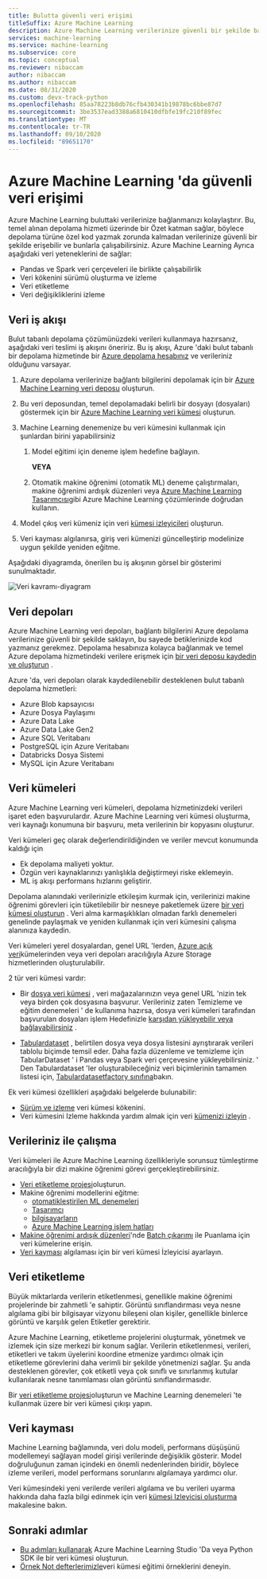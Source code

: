 ```yaml
---
title: Bulutta güvenli veri erişimi
titleSuffix: Azure Machine Learning
description: Azure Machine Learning verilerinize güvenli bir şekilde bağlanmayı ve ML görevleri için veri kümelerini ve veri depolarını kullanmayı öğrenin. Veri depoları, Azure Data Lake Gen 1 & 2, SQL DB ve Azure Databricks verileri bir Azure Blobundan saklayabilir.
services: machine-learning
ms.service: machine-learning
ms.subservice: core
ms.topic: conceptual
ms.reviewer: nibaccam
author: nibaccam
ms.author: nibaccam
ms.date: 08/31/2020
ms.custom: devx-track-python
ms.openlocfilehash: 85aa78223b8db76cfb430341b19878bc6bbe87d7
ms.sourcegitcommit: 3be3537ead3388a6810410dfbfe19fc210f89fec
ms.translationtype: MT
ms.contentlocale: tr-TR
ms.lasthandoff: 09/10/2020
ms.locfileid: "89651170"
---
```

# <a name="secure-data-access-in-azure-machine-learning"></a>Azure Machine Learning 'da güvenli veri erişimi

Azure Machine Learning buluttaki verilerinize bağlanmanızı kolaylaştırır.  Bu, temel alınan depolama hizmeti üzerinde bir Özet katman sağlar, böylece depolama türüne özel kod yazmak zorunda kalmadan verilerinize güvenli bir şekilde erişebilir ve bunlarla çalışabilirsiniz. Azure Machine Learning Ayrıca aşağıdaki veri yeteneklerini de sağlar:

*    Pandas ve Spark veri çerçeveleri ile birlikte çalışabilirlik
*    Veri kökenini sürümü oluşturma ve izleme
*    Veri etiketleme 
*    Veri değişikliklerini izleme
    
## <a name="data-workflow"></a>Veri iş akışı

Bulut tabanlı depolama çözümünüzdeki verileri kullanmaya hazırsanız, aşağıdaki veri teslimi iş akışını öneririz. Bu iş akışı, Azure 'daki bulut tabanlı bir depolama hizmetinde bir [Azure depolama hesabınız](https://docs.microsoft.com/azure/storage/common/storage-quickstart-create-account?tabs=azure-portal) ve verileriniz olduğunu varsayar. 

1. Azure depolama verilerinize bağlantı bilgilerini depolamak için bir [Azure Machine Learning veri deposu](#datastores) oluşturun.

2. Bu veri deposundan, temel depolamadaki belirli bir dosyayı (dosyaları) göstermek için bir [Azure Machine Learning veri kümesi](#datasets) oluşturun. 

3. Machine Learning denemenize bu veri kümesini kullanmak için şunlardan birini yapabilirsiniz
    1. Model eğitimi için deneme işlem hedefine bağlayın.

        **VEYA** 

    1. Otomatik makine öğrenimi (otomatik ML) deneme çalıştırmaları, makine öğrenimi ardışık düzenleri veya [Azure Machine Learning Tasarımcısı](concept-designer.md)gibi Azure Machine Learning çözümlerinde doğrudan kullanın.

4. Model çıkış veri kümeniz için veri [kümesi izleyicileri](#data-drift) oluşturun. 

5. Veri kayması algılanırsa, giriş veri kümenizi güncelleştirip modelinize uygun şekilde yeniden eğitme.

Aşağıdaki diyagramda, önerilen bu iş akışının görsel bir gösterimi sunulmaktadır.

![Veri kavramı-diyagram](./media/concept-data/data-concept-diagram.svg)

## <a name="datastores"></a>Veri depoları

Azure Machine Learning veri depoları, bağlantı bilgilerini Azure depolama verilerinize güvenli bir şekilde saklayın, bu sayede betiklerinizde kod yazmanız gerekmez. Depolama hesabınıza kolayca bağlanmak ve temel Azure depolama hizmetindeki verilere erişmek için [bir veri deposu kaydedin ve oluşturun](how-to-access-data.md) . 

Azure 'da, veri depoları olarak kaydedilenebilir desteklenen bulut tabanlı depolama hizmetleri:

+ Azure Blob kapsayıcısı
+ Azure Dosya Paylaşımı
+ Azure Data Lake
+ Azure Data Lake Gen2
+ Azure SQL Veritabanı
+ PostgreSQL için Azure Veritabanı
+ Databricks Dosya Sistemi
+ MySQL için Azure Veritabanı

## <a name="datasets"></a>Veri kümeleri

Azure Machine Learning veri kümeleri, depolama hizmetinizdeki verileri işaret eden başvurulardır. Azure Machine Learning veri kümesi oluşturma, veri kaynağı konumuna bir başvuru, meta verilerinin bir kopyasını oluşturur. 

Veri kümeleri geç olarak değerlendirildiğinden ve veriler mevcut konumunda kaldığı için

* Ek depolama maliyeti yoktur.
* Özgün veri kaynaklarınızı yanlışlıkla değiştirmeyi riske eklemeyin.
* ML iş akışı performans hızlarını geliştirir.

Depolama alanındaki verilerinizle etkileşim kurmak için, verilerinizi makine öğrenimi görevleri için tüketilebilir bir nesneye paketlemek üzere [bir veri kümesi oluşturun](how-to-create-register-datasets.md) . Veri alma karmaşıklıkları olmadan farklı denemeleri genelinde paylaşmak ve yeniden kullanmak için veri kümesini çalışma alanınıza kaydedin.

Veri kümeleri yerel dosyalardan, genel URL 'lerden, [Azure açık veri](https://azure.microsoft.com/services/open-datasets/)kümelerinden veya veri depoları aracılığıyla Azure Storage hizmetlerinden oluşturulabilir. 

2 tür veri kümesi vardır: 

+ Bir [dosya veri kümesi](https://docs.microsoft.com/python/api/azureml-core/azureml.data.file_dataset.filedataset?view=azure-ml-py&preserve-view=true) , veri mağazalarınızın veya genel URL 'nizin tek veya birden çok dosyasına başvurur. Verileriniz zaten Temizleme ve eğitim denemeleri ' de kullanıma hazırsa, dosya veri kümeleri tarafından başvurulan dosyaları işlem Hedefinizle [karşıdan yükleyebilir veya bağlayabilirsiniz](how-to-train-with-datasets.md#mount-files-to-remote-compute-targets) .

+ [Tabulardataset](https://docs.microsoft.com/python/api/azureml-core/azureml.data.tabulardataset?view=azure-ml-py&preserve-view=true) , belirtilen dosya veya dosya listesini ayrıştırarak verileri tablolu biçimde temsil eder. Daha fazla düzenleme ve temizleme için TabularDataset ' i Pandas veya Spark veri çerçevesine yükleyebilirsiniz. ' Den Tabulardataset 'ler oluşturabileceğiniz veri biçimlerinin tamamen listesi için, [Tabulardatasetfactory sınıfına](https://aka.ms/tabulardataset-api-reference)bakın.

Ek veri kümesi özellikleri aşağıdaki belgelerde bulunabilir:

+ [Sürüm ve izleme](how-to-version-track-datasets.md) veri kümesi kökenini.
+ Veri kümesini Izleme hakkında yardım almak için veri [kümenizi izleyin](how-to-monitor-datasets.md) .    

## <a name="work-with-your-data"></a>Verileriniz ile çalışma

Veri kümeleri ile Azure Machine Learning özellikleriyle sorunsuz tümleştirme aracılığıyla bir dizi makine öğrenimi görevi gerçekleştirebilirsiniz. 

+ [Veri etiketleme projesi](#label)oluşturun.
+ Makine öğrenimi modellerini eğitme:
     + [otomatikleştirilen ML denemeleri](how-to-use-automated-ml-for-ml-models.md)
     + [Tasarımcı](tutorial-designer-automobile-price-train-score.md#import-data)
     + [bilgisayarların](how-to-train-with-datasets.md)
     + [Azure Machine Learning işlem hatları](how-to-create-your-first-pipeline.md)
+ [Makine öğrenimi ardışık düzenleri](how-to-create-your-first-pipeline.md)'nde [Batch çıkarımı](how-to-use-parallel-run-step.md) ile Puanlama için veri kümelerine erişin.
+ [Veri kayması](#drift) algılaması için bir veri kümesi İzleyicisi ayarlayın.

<a name="label"></a>

## <a name="data-labeling"></a>Veri etiketleme

Büyük miktarlarda verilerin etiketlenmesi, genellikle makine öğrenimi projelerinde bir zahmetli 'e sahiptir. Görüntü sınıflandırması veya nesne algılama gibi bir bilgisayar vizyonu bileşeni olan kişiler, genellikle binlerce görüntü ve karşılık gelen Etiketler gerektirir.

Azure Machine Learning, etiketleme projelerini oluşturmak, yönetmek ve izlemek için size merkezi bir konum sağlar. Verilerin etiketlenmesi, verileri, etiketleri ve takım üyelerini koordine etmenize yardımcı olmak için etiketleme görevlerini daha verimli bir şekilde yönetmenizi sağlar. Şu anda desteklenen görevler, çok etiketli veya çok sınıflı ve sınırlanmış kutular kullanılarak nesne tanımlaması olan görüntü sınıflandırmasıdır.

Bir [veri etiketleme projesi](how-to-create-labeling-projects.md)oluşturun ve Machine Learning denemeleri 'te kullanmak üzere bir veri kümesi çıkışı yapın.

<a name="drift"></a>

## <a name="data-drift"></a>Veri kayması

Machine Learning bağlamında, veri dolu modeli, performans düşüşünü modellemeyi sağlayan model girişi verilerinde değişiklik gösterir. Model doğruluğunun zaman içindeki en önemli nedenlerinden biridir, böylece izleme verileri, model performans sorunlarını algılamaya yardımcı olur.

Veri kümesindeki yeni verilerde verileri algılama ve bu verileri uyarma hakkında daha fazla bilgi edinmek için veri [kümesi Izleyicisi oluşturma](how-to-monitor-datasets.md) makalesine bakın.

## <a name="next-steps"></a>Sonraki adımlar 

+ [Bu adımları kullanarak](how-to-create-register-datasets.md) Azure Machine Learning Studio 'Da veya Python SDK ile bir veri kümesi oluşturun.
+ [Örnek Not defterlerimizle](https://github.com/Azure/MachineLearningNotebooks/tree/master/how-to-use-azureml/work-with-data/)veri kümesi eğitimi örneklerini deneyin.
